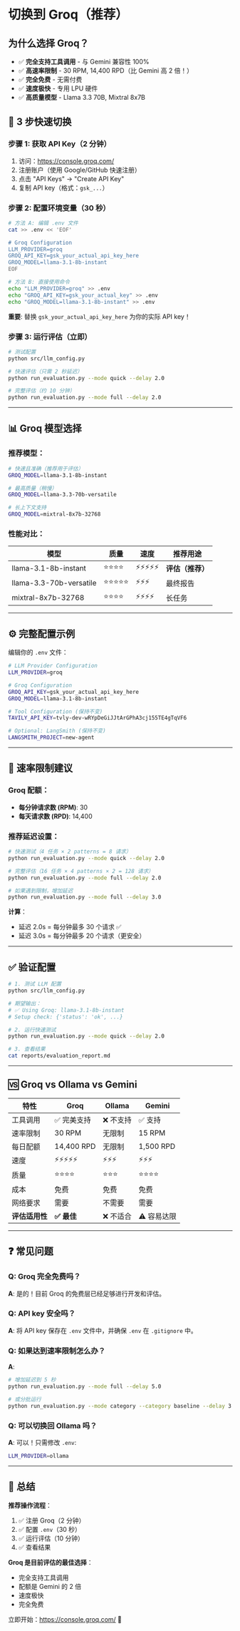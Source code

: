 # 切换到 Groq（推荐）

## 为什么选择 Groq？

- ✅ **完全支持工具调用** - 与 Gemini 兼容性 100%
- ✅ **高速率限制** - 30 RPM, 14,400 RPD（比 Gemini 高 2 倍！）
- ✅ **完全免费** - 无需付费
- ✅ **速度极快** - 专用 LPU 硬件
- ✅ **高质量模型** - Llama 3.3 70B, Mixtral 8x7B

## 🚀 3 步快速切换

### 步骤 1: 获取 API Key（2 分钟）

1. 访问：https://console.groq.com/
2. 注册账户（使用 Google/GitHub 快速注册）
3. 点击 "API Keys" → "Create API Key"
4. 复制 API key（格式：`gsk_...`）

### 步骤 2: 配置环境变量（30 秒）

```bash
# 方法 A: 编辑 .env 文件
cat >> .env << 'EOF'

# Groq Configuration
LLM_PROVIDER=groq
GROQ_API_KEY=gsk_your_actual_api_key_here
GROQ_MODEL=llama-3.1-8b-instant
EOF

# 方法 B: 直接使用命令
echo "LLM_PROVIDER=groq" >> .env
echo "GROQ_API_KEY=gsk_your_actual_key" >> .env
echo "GROQ_MODEL=llama-3.1-8b-instant" >> .env
```

**重要**: 替换 `gsk_your_actual_api_key_here` 为你的实际 API key！

### 步骤 3: 运行评估（立即）

```bash
# 测试配置
python src/llm_config.py

# 快速评估（只需 2 秒延迟）
python run_evaluation.py --mode quick --delay 2.0

# 完整评估（约 10 分钟）
python run_evaluation.py --mode full --delay 2.0
```

---

## 📊 Groq 模型选择

### 推荐模型：

```bash
# 快速且准确（推荐用于评估）
GROQ_MODEL=llama-3.1-8b-instant

# 最高质量（稍慢）
GROQ_MODEL=llama-3.3-70b-versatile

# 长上下文支持
GROQ_MODEL=mixtral-8x7b-32768
```

### 性能对比：

| 模型 | 质量 | 速度 | 推荐用途 |
|------|------|------|---------|
| llama-3.1-8b-instant | ⭐⭐⭐⭐ | ⚡⚡⚡⚡⚡ | **评估（推荐）** |
| llama-3.3-70b-versatile | ⭐⭐⭐⭐⭐ | ⚡⚡⚡ | 最终报告 |
| mixtral-8x7b-32768 | ⭐⭐⭐⭐ | ⚡⚡⚡⚡ | 长任务 |

---

## ⚙️ 完整配置示例

编辑你的 `.env` 文件：

```bash
# LLM Provider Configuration
LLM_PROVIDER=groq

# Groq Configuration
GROQ_API_KEY=gsk_your_actual_api_key_here
GROQ_MODEL=llama-3.1-8b-instant

# Tool Configuration (保持不变)
TAVILY_API_KEY=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

# Optional: LangSmith (保持不变)
LANGSMITH_PROJECT=new-agent
```

---

## 🎯 速率限制建议

### Groq 配额：
- **每分钟请求数 (RPM)**: 30
- **每天请求数 (RPD)**: 14,400

### 推荐延迟设置：

```bash
# 快速测试（4 任务 × 2 patterns = 8 请求）
python run_evaluation.py --mode quick --delay 2.0

# 完整评估（16 任务 × 4 patterns × 2 = 128 请求）
python run_evaluation.py --mode full --delay 2.0

# 如果遇到限制，增加延迟
python run_evaluation.py --mode full --delay 3.0
```

**计算**：
- 延迟 2.0s = 每分钟最多 30 个请求 ✅
- 延迟 3.0s = 每分钟最多 20 个请求（更安全）

---

## ✅ 验证配置

```bash
# 1. 测试 LLM 配置
python src/llm_config.py

# 期望输出：
# ✅ Using Groq: llama-3.1-8b-instant
# Setup check: {'status': 'ok', ...}

# 2. 运行快速测试
python run_evaluation.py --mode quick --delay 2.0

# 3. 查看结果
cat reports/evaluation_report.md
```

---

## 🆚 Groq vs Ollama vs Gemini

| 特性 | Groq | Ollama | Gemini |
|------|------|--------|--------|
| 工具调用 | ✅ 完美支持 | ❌ 不支持 | ✅ 支持 |
| 速率限制 | 30 RPM | 无限制 | 15 RPM |
| 每日配额 | 14,400 RPD | 无限制 | 1,500 RPD |
| 速度 | ⚡⚡⚡⚡⚡ | ⚡⚡⚡ | ⚡⚡⚡ |
| 质量 | ⭐⭐⭐⭐ | ⭐⭐⭐ | ⭐⭐⭐⭐ |
| 成本 | 免费 | 免费 | 免费 |
| 网络要求 | 需要 | 不需要 | 需要 |
| **评估适用性** | **✅ 最佳** | ❌ 不适合 | ⚠️ 容易达限 |

---

## ❓ 常见问题

### Q: Groq 完全免费吗？
**A**: 是的！目前 Groq 的免费层已经足够进行开发和评估。

### Q: API key 安全吗？
**A**: 将 API key 保存在 `.env` 文件中，并确保 `.env` 在 `.gitignore` 中。

### Q: 如果达到速率限制怎么办？
**A**:
```bash
# 增加延迟到 5 秒
python run_evaluation.py --mode full --delay 5.0

# 或分批运行
python run_evaluation.py --mode category --category baseline --delay 3.0
```

### Q: 可以切换回 Ollama 吗？
**A**: 可以！只需修改 `.env`:
```bash
LLM_PROVIDER=ollama
```

---

## 🎉 总结

**推荐操作流程**：

1. ✅ 注册 Groq（2 分钟）
2. ✅ 配置 `.env`（30 秒）
3. ✅ 运行评估（10 分钟）
4. ✅ 查看结果

**Groq 是目前评估的最佳选择**：
- 完全支持工具调用
- 配额是 Gemini 的 2 倍
- 速度极快
- 完全免费

立即开始：https://console.groq.com/ 🚀
